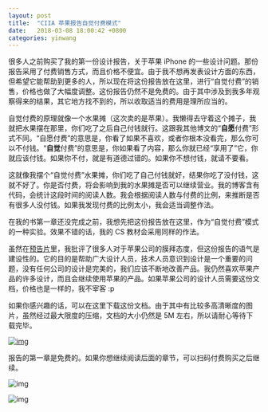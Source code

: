 ```yaml
---
layout: post
title:  "CIIA 苹果报告自觉付费模式"
date:   2018-03-08 18:00:42 +0800
categories: yinwang
---
```

很多人之前购买了我的第一份设计报告，关于苹果 iPhone 的一些设计问题。那份报告采用了付费销售方式，而且价格不便宜。由于我不想再发表设计方面的东西，但希望它能帮助到更多的人，所以现在将这份报告放在这里，进行“自觉付费”的销售，价格也做了大幅度调整。这份报告仍然不是免费的。由于其中涉及到我多年观察得来的结果，其它地方找不到的，所以收取适当的费用是理所应当的。

自觉付费的原理就像一个水果摊（这次卖的是苹果）。我懒得去守着这个摊子，我就把水果摆在那里，你们吃了之后自己付钱就行。这跟我其他博文的“**自愿**付费”形式不同。“自愿付费”的意思是，你看了如果不喜欢，或者你根本没看完，那么你可以不付钱。“**自觉**付费”的意思是，你如果看了内容，那么你就已经“享用了”它，你就应该付钱。如果你不付，就是有道德过错的。如果你不想付钱，就请不要看。

这就像我摆个“自觉付费”水果摊，你们吃了自己付钱就好，结果你吃了没付钱，这就不好了。你是否付费，将会影响到我的水果摊是否可以继续营业。我的博客含有代码，会统计这段时间的阅读人数。我会根据阅读人数与付费的比例，来推断是否有很多人没付钱。如果我发现付费的比例太小，我会适当调整作法。

在我的书第一章还没完成之前，我想先把这份报告放在这里，作为“自觉付费”模式的一种实验。效果不错的话，我的 CS 教材会采用同样的作法。

虽然在[预告片](http://www.yinwang.org/blog-cn/2017/09/25/apple)里，我批评了很多人对于苹果公司的膜拜态度，但这份报告的语气是建设性的。它的目的是帮助广大设计人员，技术人员意识到设计是一个重要的问题，没有任何公司的设计是完美的，我们应该不断地改善产品。我仍然喜欢苹果产品的许多设计，而且会继续使用苹果的产品。如果苹果公司的设计人员需要这份文档，价格也是一样的，我不宰客 :p

如果你感兴趣的话，可以在这里下载这份文档。由于其中有比较多高清晰度的图片，虽然经过最大限度的压缩，文档的大小仍然是 5M 左右，所以请耐心等待下载完毕。

[![img](http://www.yinwang.org/images/ciia1-icon.jpg)](http://www.yinwang.org/resources/ciia1.pdf)

报告的第一章是免费的。如果你想继续阅读后面的章节，可以扫码付费购买之后继续。

![img](http://www.yinwang.org/images/wechat-ciia1.jpg)

![img](http://www.yinwang.org/images/alipay-ciia1.jpg)